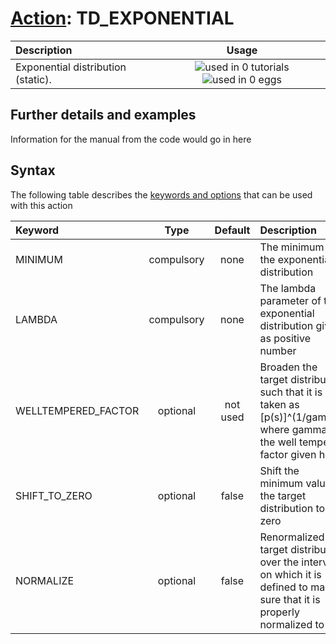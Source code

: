 # [Action](actions.md): TD_EXPONENTIAL

| Description    | Usage |
|:--------|:--------:|
| Exponential distribution (static). | ![used in 0 tutorials](https://img.shields.io/badge/tutorials-0-red.svg)![used in 0 eggs](https://img.shields.io/badge/nest-0-red.svg) | 

## Further details and examples 
Information for the manual from the code would go in here 
## Syntax 
The following table describes the [keywords and options](parsing.md) that can be used with this action 

| Keyword | Type | Default | Description |
|:-------|:----:|:-------:|:-----------|
| MINIMUM | compulsory | none | The minimum of the exponential distribution |
| LAMBDA | compulsory | none | The lambda parameter of the exponential distribution given as positive number |
| WELLTEMPERED_FACTOR | optional | not used | Broaden the target distribution such that it is taken as [p(s)]^(1/gamma) where gamma is the well tempered factor given here |
| SHIFT_TO_ZERO | optional | false |  Shift the minimum value of the target distribution to zero |
| NORMALIZE | optional | false |  Renormalized the target distribution over the intervals on which it is defined to make sure that it is properly normalized to 1 |
